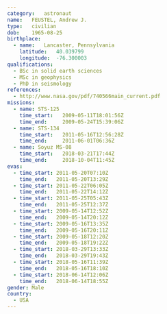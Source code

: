 ```yaml
---
category:	astronaut
name:	FEUSTEL, Andrew J.
type:	civilian
dob:	1965-08-25
birthplace:
  - name:	Lancaster, Pennsylvania
    latitude:	40.039799
    longitude:	-76.300003
qualifications:
  - BSc in solid earth sciences
  - MSc in geophysics
  - PhD in seismology
references:
  - http://www.nasa.gov/pdf/740566main_current.pdf
missions:
  - name: STS-125
    time_start:   2009-05-11T18:01:56Z
    time_end:     2009-05-24T15:39:06Z
  - name: STS-134
    time_start:   2011-05-16T12:56:28Z
    time_end:     2011-06-01T06:36Z
  - name: Soyuz MS-08
    time_start:   2018-03-21T17:44Z
    time_end:     2018-10-04T11:45Z
evas:
  - time_start: 2011-05-20T07:10Z
    time_end:   2011-05-20T13:29Z
  - time_start: 2011-05-22T06:05Z
    time_end:   2011-05-22T14:12Z
  - time_start: 2011-05-25T05:43Z
    time_end:   2011-05-25T12:37Z
  - time_start: 2009-05-14T12:52Z
    time_end:   2009-05-14T20:12Z
  - time_start: 2009-05-16T13:35Z
    time_end:   2009-05-16T20:11Z
  - time_start: 2009-05-18T12:20Z
    time_end:   2009-05-18T19:22Z
  - time_start: 2018-03-29T13:33Z
    time_end:	2018-03-29T19:43Z
  - time_start:	2018-05-16T11:39Z
    time_end:	2018-05-16T18:10Z
  - time_start: 2018-06-14T12:06Z
    time_end:	2018-06-14T18:55Z
gender:	Male
country:
  - USA
---
```

